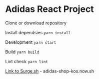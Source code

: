 # Adidas React Project

Clone or download repository

Install dependsies
`yarn install`

Development
`yarn start`

Build
`yarn build`

Lint check
`yarn lint`

[Link to Surge.sh](http://adidas-shop-kos.now.sh) - adidas-shop-kos.now.sh